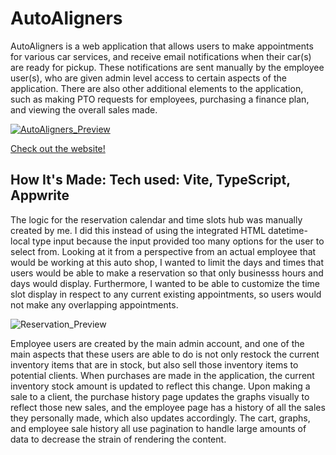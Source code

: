 # AutoAligners

AutoAligners is a web application that allows users to make appointments for various car services, and receive email notifications when their car(s) are ready for pickup. These notifications are sent manually by the employee user(s), who are given admin level access to certain aspects of the application. There are also other additional elements to the application, such as making PTO requests for employees, purchasing a finance plan, and viewing the overall sales made.

<a href = "https://autoaligners.netlify.app/">

![AutoAligners_Preview](https://github.com/choir27/AutoAligners/assets/66279068/3b83a36b-e6ed-45f3-a6c8-3768e76dd9cb)

</a>

<a href = "https://autoaligners.netlify.app/">Check out the website!</a>

## How It's Made: Tech used: Vite, TypeScript, Appwrite

The logic for the reservation calendar and time slots hub was manually created by me. I did this instead of using the integrated HTML datetime-local type input because the input provided too many options for the user to select from. Looking at it from a perspective from an actual employee that would be working at this auto shop, I wanted to limit the days and times that users would be able to make a reservation so that only businesss hours and days would display. Furthermore, I wanted to be able to customize the time slot display in respect to any current existing appointments, so users would not make any overlapping appointments.

![Reservation_Preview](https://github.com/choir27/AutoAligners/assets/66279068/b30796ec-37e9-4644-ab0b-87ebec0a26b7)

Employee users are created by the main admin account, and one of the main aspects that these users are able to do is not only restock the current inventory items that are in stock, but also sell those inventory items to potential clients. When purchases are made in the application, the current inventory stock amount is updated to reflect this change. Upon making a sale to a client, the purchase history page updates the graphs visually to reflect those new sales, and the employee page has a history of all the sales they personally made, which also updates accordingly. The cart, graphs, and employee sale history all use pagination to handle large amounts of data to decrease the strain of rendering the content.
